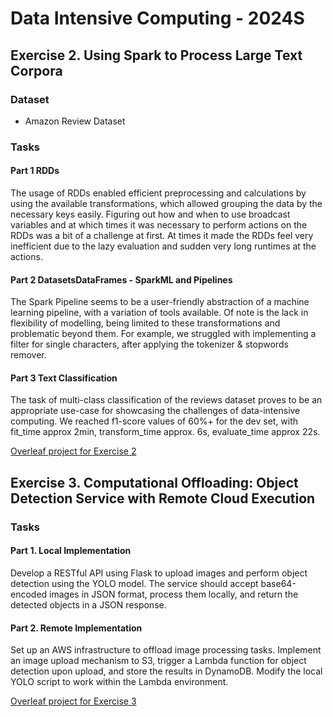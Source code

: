 # Data Intensive Computing - 2024S

## Exercise 2. Using Spark to Process Large Text Corpora

### Dataset
- Amazon Review Dataset

### Tasks

#### Part 1 RDDs
The usage of RDDs enabled efficient preprocessing and calculations by using the available transformations, which allowed grouping the data by the necessary keys easily. Figuring out
how and when to use broadcast variables and at which times it was necessary to perform actions on the RDDs was a bit of a challenge at first. At times it made the RDDs feel very
inefficient due to the lazy evaluation and sudden very long runtimes at the actions. 


#### Part 2 DatasetsDataFrames - SparkML and Pipelines
The Spark Pipeline seems to be a user-friendly abstraction of a machine learning pipeline, with a variation of tools available. Of note is the lack in flexibility of modelling, being limited
to these transformations and problematic beyond them. For example, we struggled with implementing a filter for single characters, after applying the tokenizer & stopwords remover.


#### Part 3 Text Classification
The task of multi-class classification of the reviews dataset proves to be an appropriate use-case for showcasing the challenges of data-intensive computing. We reached f1-score values of
60%+ for the dev set, with fit_time approx 2min, transform_time approx. 6s, evaluate_time approx 22s.

[Overleaf project for Exercise 2](httpswww.overleaf.com2915981151zzqyhfznckzc#dcbaeb)


## Exercise 3. Computational Offloading: Object Detection Service with Remote Cloud Execution

### Tasks

#### Part 1. Local Implementation
Develop a RESTful API using Flask to upload images and perform object detection using the YOLO model. The service should accept base64-encoded images in JSON format, process them locally, and return the detected objects in a JSON response.


#### Part 2. Remote Implementation

Set up an AWS infrastructure to offload image processing tasks. Implement an image upload mechanism to S3, trigger a Lambda function for object detection upon upload, and store the results in DynamoDB. Modify the local YOLO script to work within the Lambda environment.


[Overleaf project for Exercise 3](https://www.overleaf.com/8111393219zrkvpgvxspxp#b00c71)